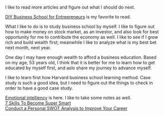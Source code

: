 I like to read more articles and figure out what I should do next. <br>

[DIY Business School for Entrepreneurs](https://www.forbes.com/sites/robinbruce/2017/07/24/diy-business-school-for-entrepreneurs/#2d68b47b6d93) is my favorite to read. 

What I like to do is to study business school by myself. I like to figure out how to make money on stock market, as an investor, and also look for best opportunity for me to contribute the economy as well. I like to see if I grow rich and build wealth first; meanwhile I like to analyze what is my best bet next month, next year. 

One day I may have enough wealth to afford a business education. Based on my age, 53 years old, I think that it is better for me to learn how to get educated by myself first, and aslo share my journey to advance myself. 

I like to learn first how Harvard business school learning method. Case study is such a good idea, but I need to figure out the things to check in order to have a good case study. 

[Emotional intelliency](https://www.talentsmart.com/articles/9-Signs-You%E2%80%99re-Successful%E2%80%94Even-If-It-Doesn%E2%80%99t-Feel-Like-It-2147446653-p-1.html) is here. I like to take some notes as well. <br>
[7 Skills To Become Super Smart](https://superscholar.org/features/7-skills-become-super-smart/) <br>
[Conduct a Personal SWOT Analysis to Improve Your Career](https://www.businessnewsdaily.com/5543-personal-swot-analysis.html)<br>

